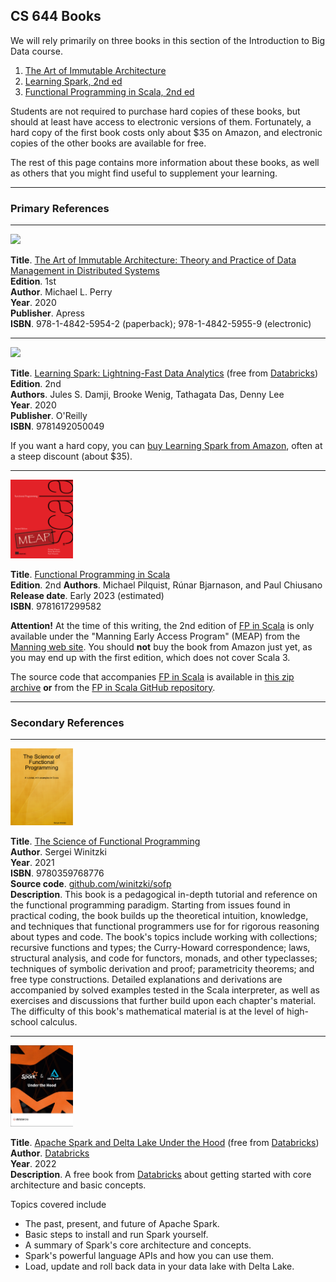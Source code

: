 ## CS 644 Books

<!-- [<img src="http://www.google.com.au/images/nav_logo7.png">](http://google.com.au/) -->
<!-- [![Foo](http://www.google.com.au/images/nav_logo7.png)](http://google.com.au/) -->
<!-- ![figure description](imageFile.png){width=250} -->


We will rely primarily on three books in this section of the Introduction to Big Data course.

1. [The Art of Immutable Architecture][]
2. [Learning Spark, 2nd ed][]
3. [Functional Programming in Scala, 2nd ed][]

Students are not required to purchase hard copies of these books, but should at least have access to electronic versions of them.  Fortunately, a hard copy of the first book costs only about $35 on Amazon, and electronic copies of the other books are available for free.

The rest of this page contains more information about these books, as well as others that you might find useful to supplement your learning.

--------------------

### Primary References

--------------------

<a target="_blank" href="https://www.amazon.com/Art-Immutable-Architecture-Management-Distributed/dp/1484259548?gclid=CjwKCAjwgaeYBhBAEiwAvMgp2t6Fc-Dn0QMMjm0hc3FJndEIOW_XStPTUCpRADLqqIpgkjv3ijXdihoCFvIQAvD_BwE&hvadid=477528170397&hvdev=c&hvlocphy=9067609&hvnetw=g&hvqmt=e&hvrand=11469300344308977118&hvtargid=kwd-929435591755&hydadcr=7439_9611215&keywords=the+art+of+immutable+architecture&qid=1661624886&sr=8-1&linkCode=li2&tag=typefunc-20&linkId=35f5f16cff158e080c72fed8fc70dd2a&language=en_US&ref_=as_li_ss_il"><img border="0" src="https://ws-na.amazon-adsystem.com/widgets/q?_encoding=UTF8&ASIN=1484259548&Format=_SL160_&ID=AsinImage&MarketPlace=US&ServiceVersion=20070822&WS=1&tag=typefunc-20&language=en_US" ></a>


**Title**. [The Art of Immutable Architecture: Theory and Practice of Data Management in Distributed Systems][]  
**Edition**. 1st  
**Author**. Michael L. Perry  
**Year**. 2020  
**Publisher**. Apress  
**ISBN**. 978-1-4842-5954-2 (paperback); 978-1-4842-5955-9 (electronic)
<!-- https://doi.org/10.1007/978-1-4842-5955-9 -->



-----------------------------

<a target="_blank" href="https://www.amazon.com/Learning-Spark-Jules-Damji/dp/1492050040?crid=3922OBOMC4O67&keywords=data+scala+spark&qid=1661105501&sprefix=data+scala+spark%2Caps%2C176&sr=8-11&linkCode=li2&tag=typefunc-20&linkId=420ae13a00412ebcd14e6222a8a1a564&language=en_US&ref_=as_li_ss_il"><img border="0" src="https://ws-na.amazon-adsystem.com/widgets/q?_encoding=UTF8&ASIN=1492050040&Format=_SL160_&ID=AsinImage&MarketPlace=US&ServiceVersion=20070822&WS=1&tag=typefunc-20&language=en_US" ></a>

**Title**. [Learning Spark: Lightning-Fast Data Analytics][] (free from [Databricks][])  
**Edition**. 2nd  
**Authors**. Jules S. Damji, Brooke Wenig, Tathagata Das, Denny Lee  
**Year**. 2020  
**Publisher**. O'Reilly  
**ISBN**. 9781492050049

If you want a hard copy, you can [buy Learning Spark from Amazon][], often at a steep discount (about $35).

------------------------------------

<!-- <a target="_blank" href="https://www.manning.com/books/functional-programming-in-scala-second-edition"><img border="0" src="https://images.manning.com/360/480/resize/book/4/156da28-8fb7-4015-bc02-986c2c4e0828/Pilquist-MEAP-HI.png"></a> -->

<a href="https://www.manning.com/books/functional-programming-in-scala-second-edition"><img src="../img/fpinscala.png" width="100"></a>

**Title**. [Functional Programming in Scala][]  
**Edition**. 2nd
**Authors**. Michael Pilquist, Rúnar Bjarnason, and Paul Chiusano  
**Release date**. Early 2023 (estimated)  
**ISBN**. 9781617299582

**Attention!** At the time of this writing, the 2nd edition of [FP in Scala][] is only
available under the "Manning Early Access Program" (MEAP) from the [Manning web site][].
You should **not** buy the book from Amazon just yet, as you may
end up with the first edition, which does not cover Scala 3.

The source code that accompanies [FP in Scala][] is available in [this zip archive](https://www.manning.com/downloads/2363) **or** from the [FP in Scala GitHub repository][].


------------------------------------

### Secondary References

------------------------------------

<a href="https://leanpub.com/sofp"><img src="../img/sofp-cover.png" width="100"></a>
<!-- "><img border="0" src="https://github.com/winitzki/sofp/raw/master/cover/book-draft-cover.png"></a> -->


**Title**. [The Science of Functional Programming](https://leanpub.com/sofp)  
**Author**. Sergei Winitzki  
**Year**. 2021  
**ISBN**. 9780359768776  
**Source code**. [github.com/winitzki/sofp](https://github.com/winitzki/sofp)  
**Description**. This book is a pedagogical in-depth tutorial and reference on the functional programming paradigm. Starting from issues found in practical coding, the book builds up the theoretical intuition, knowledge, and techniques that functional programmers use for for rigorous reasoning about types and code. The book's topics include working with collections; recursive functions and types; the Curry-Howard correspondence; laws, structural analysis, and code for functors, monads, and other typeclasses; techniques of symbolic derivation and proof; parametricity theorems; and free type constructions. Detailed explanations and derivations are accompanied by solved examples tested in the Scala interpreter, as well as exercises and discussions that further build upon each chapter's material. The difficulty of this book's mathematical material is at the level of high-school calculus.

-----------

<!-- <a target="_blank" href="https://databricks.com/p/ebook/apache-spark-delta-lake-under-the-hood"><img border="0" src="https://www.databricks.com/wp-content/uploads/2020/07/under-thehood-with-dl-cover-min.jpg"></a> -->

<a href="https://databricks.com/p/ebook/apache-spark-delta-lake-under-the-hood">
<img src="../img/databricks.jpeg" width="100"></a>

**Title**. [Apache Spark and Delta Lake Under the Hood][] (free from [Databricks][])   
**Author**. [Databricks][]  
**Year**. 2022  
**Description**. A free book from [Databricks][] about getting started with core architecture and basic concepts.

Topics covered include

*  The past, present, and future of Apache Spark.
*  Basic steps to install and run Spark yourself.
*  A summary of Spark's core architecture and concepts.
*  Spark's powerful language APIs and how you can use them.
*  Load, update and roll back data in your data lake with Delta Lake.




[Apache Spark and Delta Lake Under the Hood]: https://databricks.com/p/ebook/apache-spark-delta-lake-under-the-hood
[Apache Spark]: https://spark.apache.org/

[buy Learning Spark from Amazon]: https://amzn.to/3Rh5og8

[Download and Install Scala]: https://www.scala-lang.org/download/
[FP in Scala]: https://www.manning.com/books/functional-programming-in-scala-second-edition

[FP in Scala GitHub repository]: https://github.com/fpinscala/fpinscala

[FP in Scala web page]: https://www.manning.com/books/functional-programming-in-scala-second-edition
[fpinscala]: https://github.com/fpinscala/fpinscala

[free electronic copy of Learning Spark, 2nd ed]: https://pages.databricks.com/rs/094-YMS-629/images/LearningSpark2.0.pdf
[free electronic copy of Learning Spark]: https://pages.databricks.com/rs/094-YMS-629/images/LearningSpark2.0.pdf

[Functional Programming in Scala]: https://www.manning.com/books/functional-programming-in-scala-second-edition
[Functional Programming in Scala, 2nd ed]: https://www.manning.com/books/functional-programming-in-scala-second-edition

[Learning Spark]: https://pages.databricks.com/rs/094-YMS-629/images/LearningSpark2.0.pdf
[Learning Spark, 2nd ed]: https://pages.databricks.com/rs/094-YMS-629/images/LearningSpark2.0.pdf

[Learning Spark: Lightning-Fast Data Analytics]: https://pages.databricks.com/rs/094-YMS-629/images/LearningSpark2.0.pdf
[Learning Spark: Lightning-Fast Data Analytics, 2nd ed]: https://pages.databricks.com/rs/094-YMS-629/images/LearningSpark2.0.pdf
[Learning Spark publisher web page]: https://www.oreilly.com/library/view/learning-spark/9781449359034/

[Manning web site]: https://www.manning.com/books/functional-programming-in-scala-second-edition

[Optimizing Databricks Workloads]: https://amzn.to/3PV5utr

[Scala]: https://www.scala-lang.org/
[source code accompanying FP in Scala]: https://www.manning.com/downloads/2363
[Spark]: https://spark.apache.org/

[Scala Programming for Big Data Analytics]: https://amzn.to/3J8zekk

[The Art of Immutable Architecture]: https://amzn.to/3QXwWaD
[The Art of Immutable Architecture: Theory and Practice of Data Management in Distributed Systems]: https://amzn.to/3QXwWaD


[Databricks]: https://www.databricks.com/


<!-- [Scala Programming for Big Data Analytics][] -->
<!-- Get Started With Big Data Analytics Using Apache Spark 1st ed. Edition -->
<!-- <a href="https://www.amazon.com/Scala-Programming-Big-Data-Analytics/dp/1484248090?crid=12G0AEZCZFDZZ&keywords=Scala+Programming+for+Big+Data+Analytics&qid=1658620740&sprefix=scala+programming+for+big+data+analytics%2Caps%2C56&sr=8-1&linkCode=li1&tag=typefunc-20&linkId=29c97485530666ce213333cdfba1b0e8&language=en_US&ref_=as_li_ss_il" target="_blank"><img border="0" src="//ws-na.amazon-adsystem.com/widgets/q?_encoding=UTF8&ASIN=1484248090&Format=_SL110_&ID=AsinImage&MarketPlace=US&ServiceVersion=20070822&WS=1&tag=typefunc-20&language=en_US" ></a><img src="https://ir-na.amazon-adsystem.com/e/ir?t=typefunc-20&language=en_US&l=li1&o=1&a=1484248090" width="1" height="1" border="0" alt="" style="border:none !important; margin:0px !important;" /> -->
<!-- [Optimizing Databricks Workloads][] -->
<!-- *  **Title**. Optimizing Databricks Workloads -->
<!-- *  **Subtitle**. Harness the power of Apache Spark in Azure and maximize the performance of modern big data workloads -->
<!-- *  **Author**.  Anirudh Kala -->
<!-- *  **Year**. 2021 -->
<!-- *  **Pages**. 230 -->
<!-- <a href="https://www.amazon.com/Optimizing-Databricks-Workloads-performance-workloads/dp/1801819076?&linkCode=li1&tag=typefunc-20&linkId=e214aff829ab785e9c69ab8c0676e603&language=en_US&ref_=as_li_ss_il" target="_blank"><img border="0" src="//ws-na.amazon-adsystem.com/widgets/q?_encoding=UTF8&ASIN=1801819076&Format=_SL110_&ID=AsinImage&MarketPlace=US&ServiceVersion=20070822&WS=1&tag=typefunc-20&language=en_US" ></a><img src="https://ir-na.amazon-adsystem.com/e/ir?t=typefunc-20&language=en_US&l=li1&o=1&a=1801819076" width="1" height="1" border="0" alt="" style="border:none !important; margin:0px !important;" /> -->





<!-- https://link.springer.com/book/10.1007/978-1-4842-4810-2 -->
<!-- https://www.amazon.com/Optimizing-Databricks-Workloads-performance-workloads/dp/1801819076 -->
<!-- https://www.amazon.com/Distributed-Data-Systems-Azure-Databricks/dp/183864721X -->
